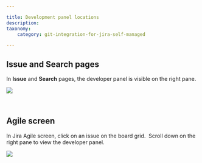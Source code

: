 ```yaml
---

title: Development panel locations
description:
taxonomy:
    category: git-integration-for-jira-self-managed

---
```

## Issue and Search pages

In **Issue** and **Search** pages, the developer panel is visible on the right pane.

![](https://bigbrassband.atlassian.net/wiki/download/attachments/1930399041/jira-dev-panel-tags-search-issue2.png?version=1&modificationDate=1630642919145&cacheVersion=1&api=v2)

<br>

## Agile screen

In Jira Agile screen, click on an issue on the board grid.  Scroll down on the right pane to view the developer panel.

![](https://bigbrassband.atlassian.net/wiki/download/thumbnails/1930399041/jira-dev-panel-agile-screen2.png?version=1&modificationDate=1630642918687&cacheVersion=1&api=v2&width=680&height=449)

